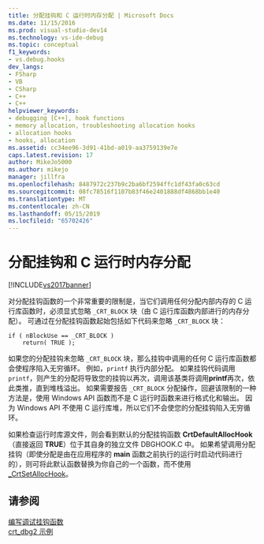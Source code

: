 ```yaml
---
title: 分配挂钩和 C 运行时内存分配 | Microsoft Docs
ms.date: 11/15/2016
ms.prod: visual-studio-dev14
ms.technology: vs-ide-debug
ms.topic: conceptual
f1_keywords:
- vs.debug.hooks
dev_langs:
- FSharp
- VB
- CSharp
- C++
- C++
helpviewer_keywords:
- debugging [C++], hook functions
- memory allocation, troubleshooting allocation hooks
- allocation hooks
- hooks, allocation
ms.assetid: cc34ee96-3d91-41bd-a019-aa3759139e7e
caps.latest.revision: 17
author: MikeJo5000
ms.author: mikejo
manager: jillfra
ms.openlocfilehash: 8487972c237b9c2ba6bf2594ffc1df43fa0c63cd
ms.sourcegitcommit: 08fc78516f1107b83f46e2401888df4868bb1e40
ms.translationtype: MT
ms.contentlocale: zh-CN
ms.lasthandoff: 05/15/2019
ms.locfileid: "65702426"
---
```

# <a name="allocation-hooks-and-c-run-time-memory-allocations"></a>分配挂钩和 C 运行时内存分配
[!INCLUDE[vs2017banner](../includes/vs2017banner.md)]

对分配挂钩函数的一个非常重要的限制是，当它们调用任何分配内部内存的 C 运行库函数时，必须显式忽略 `_CRT_BLOCK` 块（由 C 运行库函数内部进行的内存分配）。 可通过在分配挂钩函数起始包括如下代码来忽略 `_CRT_BLOCK` 块：  
  
```  
if ( nBlockUse == _CRT_BLOCK )  
    return( TRUE );  
```  
  
 如果您的分配挂钩未忽略 `_CRT_BLOCK` 块，那么挂钩中调用的任何 C 运行库函数都会使程序陷入无穷循环。 例如，`printf` 执行内部分配。 如果挂钩代码调用`printf`，则产生的分配将导致您的挂钩以再次，调用该基类将调用**printf**再次，依此类推，直到堆栈溢出。 如果需要报告 `_CRT_BLOCK` 分配操作，回避该限制的一种方法是，使用 Windows API 函数而不是 C 运行时函数来进行格式化和输出。 因为 Windows API 不使用 C 运行库堆，所以它们不会使您的分配挂钩陷入无穷循环。  
  
 如果检查运行时库源文件，则会看到默认的分配挂钩函数 **CrtDefaultAllocHook**（直接返回 **TRUE**）位于其自身的独立文件 DBGHOOK.C 中。 如果希望调用分配挂钩（即使分配是由在应用程序的 **main** 函数之前执行的运行时启动代码进行的），则可将此默认函数替换为你自己的一个函数，而不使用 [_CrtSetAllocHook](https://msdn.microsoft.com/library/405df37b-2fd1-42c8-83bc-90887f17f29d)。  
  
## <a name="see-also"></a>请参阅  
 [编写调试挂钩函数](../debugger/debug-hook-function-writing.md)   
 [crt_dbg2 示例](https://msdn.microsoft.com/21e1346a-6a17-4f57-b275-c76813089167)
